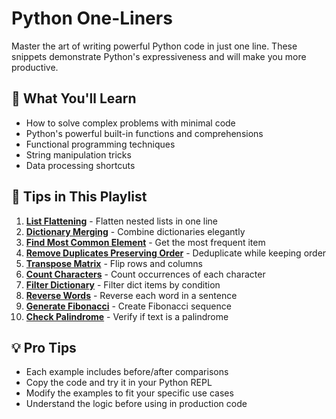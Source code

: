 # Python One-Liners

Master the art of writing powerful Python code in just one line. These snippets demonstrate Python's expressiveness and will make you more productive.

## 🎯 What You'll Learn

- How to solve complex problems with minimal code
- Python's powerful built-in functions and comprehensions
- Functional programming techniques
- String manipulation tricks
- Data processing shortcuts

## 📝 Tips in This Playlist

1. **[List Flattening](./01-list-flattening.py)** - Flatten nested lists in one line
2. **[Dictionary Merging](./02-dictionary-merging.py)** - Combine dictionaries elegantly
3. **[Find Most Common Element](./03-most-common-element.py)** - Get the most frequent item
4. **[Remove Duplicates Preserving Order](./04-remove-duplicates.py)** - Deduplicate while keeping order
5. **[Transpose Matrix](./05-transpose-matrix.py)** - Flip rows and columns
6. **[Count Characters](./06-count-characters.py)** - Count occurrences of each character
7. **[Filter Dictionary](./07-filter-dictionary.py)** - Filter dict items by condition
8. **[Reverse Words](./08-reverse-words.py)** - Reverse each word in a sentence
9. **[Generate Fibonacci](./09-fibonacci-generator.py)** - Create Fibonacci sequence
10. **[Check Palindrome](./10-check-palindrome.py)** - Verify if text is a palindrome

## 💡 Pro Tips

- Each example includes before/after comparisons
- Copy the code and try it in your Python REPL
- Modify the examples to fit your specific use cases
- Understand the logic before using in production code 